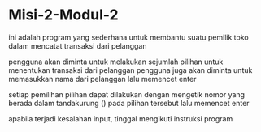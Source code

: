 # Misi-2-Modul-2
ini adalah program yang sederhana untuk membantu suatu pemilik toko dalam mencatat transaksi dari pelanggan

pengguna akan diminta untuk melakukan sejumlah pilihan untuk menentukan transaksi dari pelanggan
pengguna juga akan diminta untuk memasukkan nama dari pelanggan lalu memencet enter

setiap pemilihan pilihan dapat dilakukan dengan mengetik nomor yang berada dalam tandakurung () pada pilihan tersebut lalu memencet enter

apabila terjadi kesalahan input, tinggal mengikuti instruksi program
